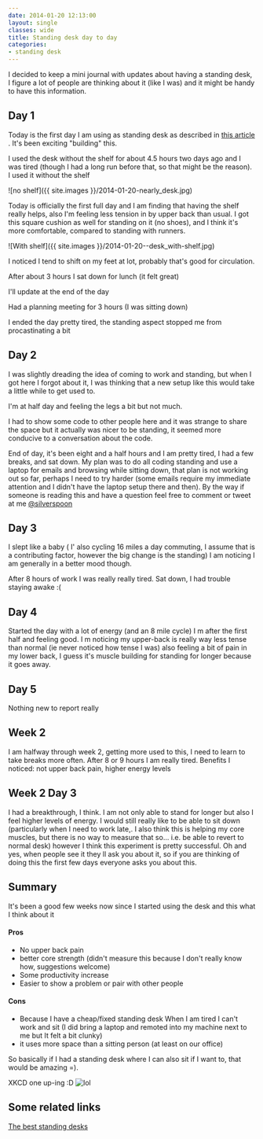 ```yaml
---
date: 2014-01-20 12:13:00
layout: single
classes: wide
title: Standing desk day to day 
categories:
- standing desk
---
```


I decided to keep a mini journal with updates about having a standing desk, I figure a lot of people are thinking about it (like I was) and it might be handy to have this information.

## Day 1
Today is the first day I am using as standing desk as described in [this article](http://iamnotaprogrammer.com/Ikea-Standing-desk-for-22-dollars.html) . It's been exciting "building" this.

I used the desk without the shelf for about 4.5 hours two days ago and I was tired (though I had a long run before that, so that might be the reason). I used it without the shelf

![no shelf]({{ site.images }}/2014-01-20-nearly_desk.jpg)

Today is officially the first full day and I am finding that having the shelf really helps, also I'm feeling less tension in by upper back than usual. I got this square cushion as well for standing on it (no shoes), and I think it's more comfortable, compared to standing with runners. 

![With shelf]({{ site.images }}/2014-01-20--desk_with-shelf.jpg)

I noticed I tend to shift on my feet at lot, probably that's good for circulation.

After about 3 hours I sat down for lunch (it felt great)

I'll update at the end of the day

Had a planning meeting for 3 hours (I was sitting down)

I ended the day pretty tired, the standing aspect stopped me from procastinating a bit

## Day 2

I was slightly dreading the idea of coming to work and standing, but when I got here I forgot about it, I was thinking that a new setup like this would take a little while to get used to.

I'm at half day and feeling the legs a bit but not much.

I had to show some code to other people here and it was strange to share the space but it actually was nicer to be standing, it seemed more conducive to a conversation about the code.

End of day, it's been eight and a half hours and I am pretty tired, I had a few breaks, and sat down. My plan was to do all coding standing and use a laptop for emails and browsing while sitting down, that plan is not working out so far, perhaps I need to try harder (some emails require my immediate attention and I didn't have the laptop setup there and then). By the way if someone is reading this and have a question feel free to comment or tweet at me [@silverspoon](https://twitter.com/silverspoon)

## Day 3

I slept like a baby ( I' also cycling 16 miles a day commuting, I assume that is a contributing factor, however the big change is the standing) I am noticing I am generally in a better mood though. 

After 8 hours of work I was really really tired. Sat down, I had trouble staying awake :(

## Day 4

Started the day with a lot of energy (and an 8 mile cycle) I m after the first half and feeling good. I m noticing my upper-back is really way less tense than normal (ie never noticed how tense I was) also feeling a bit of pain in my lower back, I guess it's muscle building for standing for longer because it goes away.


## Day 5

Nothing new to report really 

## Week 2

I am halfway through week 2, getting more used to this, I need to learn to take breaks more often. After 8 or 9 hours I am really tired.
Benefits I noticed: not upper back pain, higher energy levels
 
## Week 2 Day 3

I had a breakthrough, I think. I am not only able to stand for longer but also I feel higher levels of energy. I would still really like to be able to sit down (particularly when I need to work late,. I also think this is helping my core muscles, but there is no way to measure that so... i.e. be able to revert to normal desk) however I think this experiment is pretty successful. 
Oh and yes, when people see it they ll ask you about it, so if you are thinking of doing this the first few days everyone asks you about this.

## Summary

It's been a good few weeks now since I started using the desk and this what I think about it

#### Pros

* No upper back pain
* better core strength (didn't measure this because I don't really know how, suggestions welcome)
* Some productivity increase
* Easier to show a problem or pair with other people 

#### Cons

* Because I have a cheap/fixed standing desk When I am tired I can't work and sit (I did bring a laptop and remoted into my machine next to me but It felt a bit clunky)
* it uses more space than a sitting person (at least on our office)

So basically if I had a standing desk where I can also sit if I want to, that would be amazing =). 
 

XKCD one up-ing :D
![lol](http://imgs.xkcd.com/comics/standing.png)


## Some related links

[The best standing desks][bsd]


[bsd]:http://thewirecutter.com/reviews/the-best-standing-desks/
